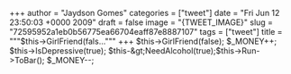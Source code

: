 
+++
author = "Jaydson Gomes"
categories = ["tweet"]
date = "Fri Jun 12 23:50:03 +0000 2009"
draft = false
image = "{TWEET_IMAGE}"
slug = "72595952a1eb0b56775ea66704eaff87e8887107"
tags = ["tweet"]
title = """$this-&gt;GirlFriend(fals..."""
+++
$this-&gt;GirlFriend(false); $_MONEY++; $this-&gt;IsDepressive(true); $this-&gt;NeedAlcohol(true);$this-&gt;Run-&gt;ToBar(); $_MONEY--;
